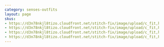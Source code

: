 ```yaml
---
category: senses-outfits
layout: page
skus:
- https://d3n78nkjl8tizo.cloudfront.net/stitch-fix/image/upload/c_fit,h_720,w_862/v1676424436/kyxw6qlagvmhilsjeanx.jpg
- https://d3n78nkjl8tizo.cloudfront.net/stitch-fix/image/upload/c_fit,h_720,w_862/v1654642534/h8xe04wxijlndygktp0m.jpg
- https://d3n78nkjl8tizo.cloudfront.net/stitch-fix/image/upload/c_fit,h_720,w_862/v1644343111/io1yfwy7noppixowlnyt.jpg
- https://d3n78nkjl8tizo.cloudfront.net/stitch-fix/image/upload/c_fit,h_720,w_862/v1677661032/jqh7trp8wseq8ugzhx5y.jpg
---
```


